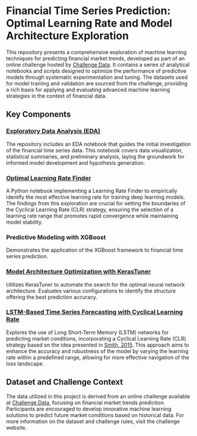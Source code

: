 # Financial Time Series Prediction: Optimal Learning Rate and Model Architecture Exploration

This repository presents a comprehensive exploration of machine learning techniques for predicting financial market trends, developed as part of an online challenge hosted by [Challenge Data](https://challengedata.ens.fr). It contains a series of analytical notebooks and scripts designed to optimize the performance of predictive models through systematic experimentation and tuning. The datasets used for model training and validation are sourced from the challenge, providing a rich basis for applying and evaluating advanced machine learning strategies in the context of financial data.

## Key Components

### [Exploratory Data Analysis (EDA)](DataExploration.ipynb)
The repository includes an EDA notebook that guides the initial investigation of the financial time series data. This notebook covers data visualization, statistical summaries, and preliminary analysis, laying the groundwork for informed model development and hypothesis generation.


### [Optimal Learning Rate Finder](LearningRateFinder.ipynb)
A Python notebook implementing a Learning Rate Finder to empirically identify the most effective learning rate for training deep learning models. The findings from this exploration are crucial for setting the boundaries of the Cyclical Learning Rate (CLR) strategy, ensuring the selection of a learning rate range that promotes rapid convergence while maintaining model stability.

### Predictive Modeling with XGBoost
Demonstrates the application of the XGBoost framework to financial time series prediction.

### [Model Architecture Optimization with KerasTuner](KerasTuner.ipynb)                          
Utilizes KerasTuner to automate the search for the optimal neural network architecture. Evaluates various configurations to identify the structure offering the best prediction accuracy.

### [LSTM-Based Time Series Forecasting with Cyclical Learning Rate](LSTM_with_CyclicalLearningRates.ipynb)       
Explores the use of Long Short-Term Memory (LSTM) networks for predicting market conditions, incorporating a Cyclical Learning Rate (CLR) strategy based on the idea presented in [Smith, 2015](https://arxiv.org/abs/1506.01186). This approach aims to enhance the accuracy and robustness of the model by varying the learning rate within a predefined range, allowing for more effective navigation of the loss landscape.

## Dataset and Challenge Context

The data utilized in this project is derived from an online challenge available at [Challenge Data](https://challengedata.ens.fr), focusing on financial market trends prediction. Participants are encouraged to develop innovative machine learning solutions to predict future market conditions based on historical data. For more information on the dataset and challenge rules, visit the challenge website.

